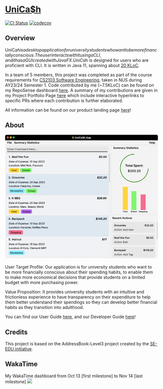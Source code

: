 # [UniCa$h](https://ay2324s1-cs2103-t16-3.github.io/tp/)

[![CI Status](https://github.com/se-edu/addressbook-level3/workflows/Java%20CI/badge.svg)](https://github.com/se-edu/addressbook-level3/actions)
[![codecov](https://codecov.io/gh/AY2324S1-CS2103-T16-3/tp/graph/badge.svg?token=LPKS424C1Y)](https://codecov.io/gh/AY2324S1-CS2103-T16-3/tp)

## Overview
UniCa$h is a desktop application for university students who want to be more financially conscious. The user interacts with it using a CLI, and it has a GUI created with JavaFX.
UniCa$h is designed for users who are proficient with CLI. It is written in Java 11, spanning about [20 KLoC](https://nus-cs2103-ay2324s1.github.io/tp-dashboard/?search=T16-3&sort=groupTitle&sortWithin=title&timeframe=commit&mergegroup=AY2324S1-CS2103-T16-3%2Ftp%5Bmaster%5D&groupSelect=groupByRepos&breakdown=true&checkedFileTypes=docs~functional-code~test-code&since=2023-09-22&isTabOnMergedGroup=true&tabOpen=true&tabType=authorship&tabAuthor=elhy1999&tabRepo=AY2324S1-CS2103-T16-3%2Ftp%5Bmaster%5D&authorshipIsMergeGroup=true&authorshipFileTypes=docs~functional-code~test-code&authorshipIsBinaryFileTypeChecked=false&authorshipIsIgnoredFilesChecked=false).

In a team of 5 members, this project was completed as part of the course requirements for [CS2103 Software Engineering](https://nusmods.com/courses/CS2103/software-engineering), taken in NUS 
during AY23/24 Semester 1. Code contributed by me (~7.5KLoC) can be found on my RepoSense dashboard [here](https://nus-cs2103-ay2324s1.github.io/tp-dashboard/?search=T16-3&sort=groupTitle&sortWithin=title&timeframe=commit&mergegroup=&groupSelect=groupByRepos&breakdown=true&checkedFileTypes=docs~functional-code~test-code&since=2023-09-22&tabOpen=true&tabType=authorship&tabAuthor=sp4ce-cowboy&tabRepo=AY2324S1-CS2103-T16-3%2Ftp%5Bmaster%5D&authorshipIsMergeGroup=false&authorshipFileTypes=docs~functional-code~test-code&authorshipIsBinaryFileTypeChecked=false&authorshipIsIgnoredFilesChecked=false). A summary of my contributions are given in my Project Portfolio Page [here](https://sp4ce-cowboy.github.io/tp/team/sp4ce-cowboy.html) which include interactive hyperlinks to specific PRs where each contribution is further elaborated.

All information can be found on our product landing page [here](https://ay2324s1-cs2103-t16-3.github.io/tp/)!


## About
![Ui](docs/images/Ui.png)

User Target Profile: Our application is for university students who want to be more financially conscious about their
spending habits, to enable them to make more economical decisions that provide students on a limited budget with more
purchasing power.

Value Proposition: It provides university students with an intuitive and frictionless experience to have transparency on
their expenditure to help them better understand their spendings so they can develop better financial habits as they
transition into adulthood.

You can find our User Guide [here](https://ay2324s1-cs2103-t16-3.github.io/tp/UserGuide.html), and our Developer Guide [here](https://ay2324s1-cs2103-t16-3.github.io/tp/DeveloperGuide.html)!

## Credits

This project is based on the AddressBook-Level3 project created by the [SE-EDU initiative](https://se-education.org).

## WakaTime

My WakaTime dashboard from Oct 13 [first milestone] to Nov 14 [last milestone]
<img src="https://github.com/sp4ce-cowboy/tp/assets/19762596/ac10d9e4-196a-458d-b287-09c5a4dec3e4">

